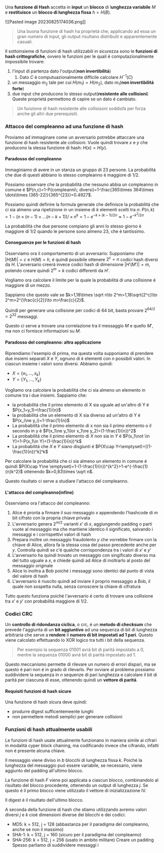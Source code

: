 Una **funzione di Hash** accetta in **input** un **blocco** di l**unghezza variabile** $M$ e **restituisce** un **blocco di lunghezza fissa** $h=H(B)$.

![[Pasted image 20230825174036.png]]

> Una buona funzione di hash ha proprietá che, applicando ad essa un gran numero di input, gli output risultano distribuiti e apparentemente casuali.

Il sottoinsieme di funzioni di hash utilizzabili in sicurezza sono le **funzioni di hash crittografiche**, ovvero le funzioni per le quali é computazionalmente impossibile trovare:
1. l'input di partenza dato l'output(**non invertibilitá**)
	1. Dato $C$ é computuazionalmente difficile calcolare $H^{-1}(C)$
2. un messaggio $m_2$ tale per cui $H(m_1)=H(m_2)$, dato $m_1$(**non invertibilitá forte**)
3. due input che producono lo stesso output(**resistente alle collisioni**)
Queste proprietá permettono di capire se un dato é cambiato.

> Un funzione di hash resistente alle collisisoni soddisfa per forza anche gli altri due prerequisiti.
### Attacco del compleanno ad una funzione di hash
Proviamo ad immaginare come un avversario potrebbe attaccare una funzione di hash resistente ale collisioni. Vuole quindi trovare $x$ e $y$ che producono la stessa funzione di hash: $H(x)=H(y)$.
#### Paradosso del compleanno
Immaginiamo di avere in un stanza un gruppo di 23 persone. La probabilitá che due di questi abbiano lo stesso compleanno é maggiore di $1/2$. 

Possiamo osservare che la probabilitá che nessuno abbia un compleanno in comune é $P(n,c)=1-P(compleanni\; diversi)=1-\frac{365\times 364\times \dots\times (365-22)}{365^{23}}=0.4927$.

Possiamo quindi definire la formula generale che definisce la probabilitá che ci sia almeno una ripetizione in un insieme di $k$ elementi scelti tra $n$: $P(n,k)=1-(n\times (n-1)\times \dots(n-k+1))/\times n^k =1-e^{-k\times (k-1)/2n}\approx 1- e^{-k^2/2n}$

La probabilità che due persone compiano gli anni lo stesso giorno è maggiore di 1/2 quando le persone sono almeno 23, che é tantissimo.
#### Conseguenze per le funzioni di hash
Osserviamo ora il comportamento di un avversario:
Supponiamo che $|H(M)| =c$ e $H(M)=h$, é quindi possibile ottenere $2^c=n$ codici hash diversi da $H$.
L'avversario creerá invece codici hash di dimensione $|H'(M')| =m$, potendo creare quindi $2^m=k$ codici differenti da $H'$.

Vogliamo ora calcolare il limite per la quale la probabilitá di una collisione é maggiore di un mezzo. 

Sappiamo che questo vale se $k>1,18\times \sqrt n\to 2^m>1,18\sqrt{2^c}\to 2^m>2^{\frac{c}{2}}\to m>\frac{c}{2}$.

Quindi per generare una collisione per codici di 64 bit, basta provare $2^{64/2}=2^{32}$ messaggi.

Questo ci serve a trovare una correlazione tra il messaggio $M$ e quello $M'$, ma non ci fornisce informazioni su $M$.
#### Paradosso del compleanno: altra applicazione
Riprendiamo l'esempio di prima, ma questa volta supponiamo di prendere due insiemi separati $X$ e $Y$, ognuno di $k$ elementi con $n$ possibili valori. In ciascun insieme i valori sono diversi.
Abbiamo quindi:
- $X=\{x_1,\dots,x_k\}$
- $Y=\{Y_1,\dots,Y_k\}$

Vogliamo ora calcolare la probabilitá che ci sia almeno un elemento in comune tra i due insiemi.
Sappiamo che:
- la probabilitá che il primo elemento di X sia uguale ad un'altro di Y é $P(x_1=y_1)=\frac{1}{n}$
-  la probabilitá che un elemento di X sia diverso ad un'altro di Y é $P(x_i\ne y_i)=1-\frac{1}{n}$
- La probabilità che il primo elemento di x non sia il primo elemento o il secondo in y è $P(x_1\ne y_1\lor x_1\ne y_2)=(1-\frac{1}{n})^2$ 
- La probabilitá che il primo elemento di $X$ non sia in $Y$ é $P(x_1\not \in Y)=1-P(x_1\in Y)=(1-\frac{1}{n})^k$
- La probabilitá che $X$ e $Y$ siano disgiunti é $P(X\cap Y=\emptyset)=[(1-\frac{1}{n})^k]^k$ 

Per calcolare la probabilitá che ci sia almeno un elemento in comune é quindi $P(X\cap Y\ne \emptyset)=1-(1-\frac{1}{n})^{k^2}>1-e^{-\frac{1}{n}k^2}$ ottenendo $k>0,83\times \sqrt n$.

Questo risultato ci serve a studiare l'attacco del compleanno.
#### L'attacco del compleanno(infine)
Osserviamo ora l'attacco del compleanno:
1. Alice é pronta a firmare il suo messaggio $x$ appendendo l'hashcode di $m$ bit cifrato con la propria chiave privata
2. L'avversario genera $2^{m/2}$ varianti $x'$ di $x$, aggiungendo padding o parti vuote al messaggio ma che mantiene identico il significato, salvando i messaggi e i corrispettivi valori di hash
3. Prepara inoltre un messaggio fraudolento $y$ che vorrebbe firmare con la chiave di Alice, allora fa la stessa cosa del passo precedente anche per $y$. Controlla quindi se c'é qualche corrispondenza tra i valori di $x'$ e $y'$
4. L'avversario ha quindi trovato un messaggio con singificato diverso ma del tutto uguale a $x$, e chiede quindi ad Alice di inoltrarlo al posto del messaggio originale
5. Alice lo inoltra a Bob poiché i messaggi sono identici dal punto di vista del valore di hash
6. L'avversario é riuscito quindi ad inviare il proprio messaggio a Bob, il quale non sospetta nulla, senza conoscere la chiave di cifratura

Tutto questo funziona poiché l'avversario é certo di trovare una collisione tra $x'$ e $y'$ con probabilitá maggiore di $1/2$.
### Codici CRC
Un **controllo di ridondanza ciclica**, o crc, é un **metodo di checksum** che prevede l'aggiunta di un **bit aggiuntivo** ad una sequenza di bit di lunghezza arbitraria che serve a **rendere** il **numero di bit impostati ad 1 pari**. Questo viene calcolato effettuando lo XOR logico tra tutti i bit della sequenza.

> Per esempio la sequenza $01001$ avrá bit di paritá impostato a $0$, mentre la sequenza $01000$ avrá bit di paritá impostato ad $1$.

Questo meccanismo permette di rilevare un numero di errori dispari, ma se questo é pari non é in grado di rilevarlo.
Per ovviare al problema possiamo suddividere la sequenza in $n$ sequenze di pari lunghezza e calcolare il bit di paritá per ciascuna di esse, ottenendo quindi un **vettore di paritá**.
#### Requisiti funzioni di hash sicure
Una funzione di hash sicura deve quindi:
- produrre digest sufficentemeente lunghi
- non permettere metodi semplici per generare collisioni
### Funzioni di hash attualmente usabili
Le funzioni di hash usate attualmente funzionano in maniera simile ai cifrari in modalitá cyper block chaining, ma codificando invece che cifrando, infatti non é presente alcuna chiave.

Il messaggio viene diviso in $b$ blocchi di lunghezza fissa $k$. Poiché la lunghezza del messaggio puó essere variabile, se necessario, viene aggiunto del padding all'ultimo blocco.

La funzione di hash $F$ viene poi applicata a ciascun blocco, combinandolo al risultato del blocco procedente, ottenendo un output di lunghezza $j$. Se questo é il primo blocco viene utilizzato il vettore di inizializzazione IV. 

Il digest é il risultato dell'ultimo blocco.

A seconda della funzione di hash che stiamo utilizzando avremo valori diversi $j$ e $k$ cioè dimensioni diverse dei blocchi e dei codici: 
- MD5: k = 512, j = 128 (abbastanza per il paradigma del compleanno, anche se non il massimo) 
- SHA-1: k = 512, j = 160 (sicuro per il paradigma del compleanno) 
- SHA-256: k = 512, j = 256 (usato in ambito militare) Creare un padding Spesso parliamo di suddividere messaggi i

